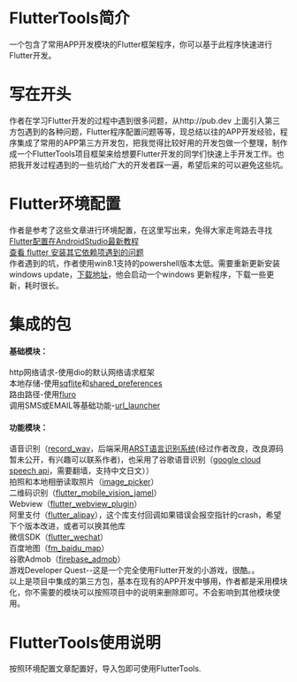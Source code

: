 # FlutterTools简介
一个包含了常用APP开发模块的Flutter框架程序，你可以基于此程序快速进行Flutter开发。

# 写在开头
作者在学习Flutter开发的过程中遇到很多问题，从http://pub.dev 上面引入第三方包遇到的各种问题，Flutter程序配置问题等等，现总结以往的APP开发经验，程序集成了常用的APP第三方开发包，把我觉得比较好用的开发包做一个整理，制作成一个FlutterTools项目框架来给想要Flutter开发的同学们快速上手开发工作。也把我开发过程遇到的一些坑给广大的开发者踩一遍，希望后来的可以避免这些坑。
# Flutter环境配置
  作者是参考了这些文章进行环境配置，在这里写出来，免得大家走弯路去寻找  
  [Flutter配置在AndroidStudio最新教程](https://blog.csdn.net/qq_37199105/article/details/81007683)  
  [查看 flutter 安装其它依赖项遇到的问题](https://blog.csdn.net/langzxz/article/details/80933515)  
  作者遇到的坑，作者使用win8.1支持的powershell版本太低。需要重新更新安装windows update，[下载地址](https://download.microsoft.com/download/6/F/5/6F5FF66C-6775-42B0-86C4-47D41F2DA187/Win8.1AndW2K12R2-KB3191564-x64.msu)，他会启动一个windows 更新程序，下载一些更新，耗时很长。
# 集成的包
  #### 基础模块：  
  http网络请求-使用dio的默认网络请求框架  
  本地存储-使用[sqflite](https://pub.dev/packages/sqflite)和[shared_preferences](https://pub.dev/packages/shared_preferences)  
  路由路径-使用[fluro](https://pub.dev/packages/fluro)  
  调用SMS或EMAIL等基础功能-[url_launcher](https://pub.dev/packages/url_launcher)  

  #### 功能模块：  
  语音识别（[record_wav](https://pub.dev/packages/recorder_wav)，后端采用[ARST语言识别系统](https://github.com/nl8590687/ASRT_SpeechRecognition)(经过作者改良，改良源码暂未公开，有兴趣可以联系作者)，也采用了谷歌语音识别（[google cloud speech api](https://pub.dev/packages/googleapis)，需要翻墙，支持中文日文））  
  拍照和本地相册读取照片（[image_picker](https://pub.dev/packages/image_picker)）  
  二维码识别（[flutter_mobile_vision_jamel](https://pub.dev/packages/flutter_mobile_vision_jamel)）  
  Webview（[flutter_webview_plugin](https://pub.dev/packages/flutter_webview_plugin)）  
  阿里支付（[flutter_alipay](https://pub.dev/packages/flutter_alipay)），这个库支付回调如果错误会报空指针的crash，希望下个版本改进，或者可以换其他库  
  微信SDK（[flutter_wechat](https://pub.dev/packages/flutter_wechat)）  
  百度地图（[fm_baidu_map](https://pub.dev/packages/fm_baidu_map)）  
  谷歌Admob（[firebase_admob](https://pub.dev/packages/firebase_admob)）  
  游戏Developer Quest--这是一个完全使用Flutter开发的小游戏，很酷。。   
  以上是项目中集成的第三方包，基本在现有的APP开发中够用，作者都是采用模块化，你不需要的模块可以按照项目中的说明来删除即可。不会影响到其他模块使用。
# FlutterTools使用说明
  按照环境配置文章配置好，导入包即可使用FlutterTools.
